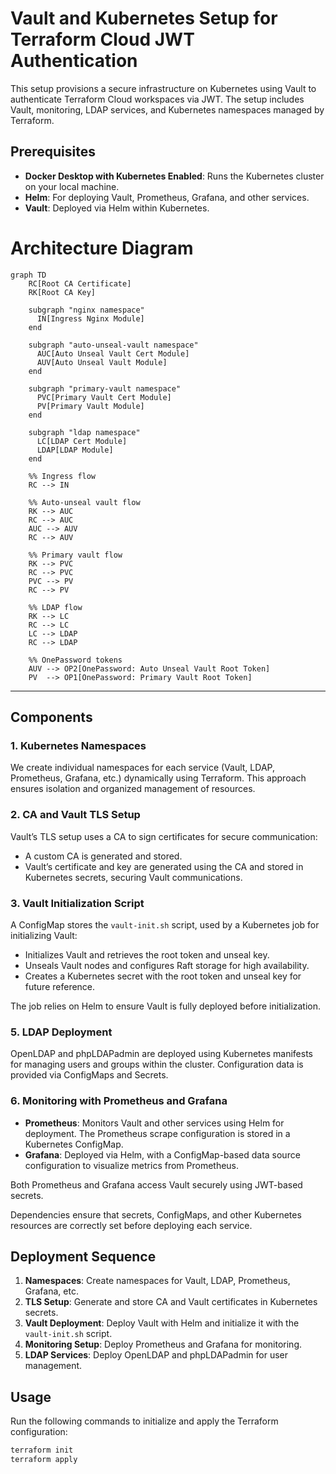 # Vault and Kubernetes Setup for Terraform Cloud JWT Authentication

This setup provisions a secure infrastructure on Kubernetes using Vault to authenticate Terraform Cloud workspaces via JWT. The setup includes Vault, monitoring, LDAP services, and Kubernetes namespaces managed by Terraform.

## Prerequisites

- **Docker Desktop with Kubernetes Enabled**: Runs the Kubernetes cluster on your local machine.
- **Helm**: For deploying Vault, Prometheus, Grafana, and other services.
- **Vault**: Deployed via Helm within Kubernetes.

# Architecture Diagram

~~~mermaid
graph TD
    RC[Root CA Certificate]
    RK[Root CA Key]
    
    subgraph "nginx namespace"
      IN[Ingress Nginx Module]
    end
    
    subgraph "auto-unseal-vault namespace"
      AUC[Auto Unseal Vault Cert Module]
      AUV[Auto Unseal Vault Module]
    end
    
    subgraph "primary-vault namespace"
      PVC[Primary Vault Cert Module]
      PV[Primary Vault Module]
    end
    
    subgraph "ldap namespace"
      LC[LDAP Cert Module]
      LDAP[LDAP Module]
    end
    
    %% Ingress flow
    RC --> IN
    
    %% Auto-unseal vault flow
    RK --> AUC
    RC --> AUC
    AUC --> AUV
    RC --> AUV
    
    %% Primary vault flow
    RK --> PVC
    RC --> PVC
    PVC --> PV
    RC --> PV
    
    %% LDAP flow
    RK --> LC
    RC --> LC
    LC --> LDAP
    RC --> LDAP
    
    %% OnePassword tokens
    AUV --> OP2[OnePassword: Auto Unseal Vault Root Token]
    PV  --> OP1[OnePassword: Primary Vault Root Token]

~~~

---

## Components

### 1. **Kubernetes Namespaces**

We create individual namespaces for each service (Vault, LDAP, Prometheus, Grafana, etc.) dynamically using Terraform. This approach ensures isolation and organized management of resources.

### 2. **CA and Vault TLS Setup**

Vault’s TLS setup uses a CA to sign certificates for secure communication:
- A custom CA is generated and stored.
- Vault’s certificate and key are generated using the CA and stored in Kubernetes secrets, securing Vault communications.

### 3. **Vault Initialization Script**

A ConfigMap stores the `vault-init.sh` script, used by a Kubernetes job for initializing Vault:
- Initializes Vault and retrieves the root token and unseal key.
- Unseals Vault nodes and configures Raft storage for high availability.
- Creates a Kubernetes secret with the root token and unseal key for future reference.

The job relies on Helm to ensure Vault is fully deployed before initialization.

### 5. **LDAP Deployment**

OpenLDAP and phpLDAPadmin are deployed using Kubernetes manifests for managing users and groups within the cluster. Configuration data is provided via ConfigMaps and Secrets.

### 6. **Monitoring with Prometheus and Grafana**

- **Prometheus**: Monitors Vault and other services using Helm for deployment. The Prometheus scrape configuration is stored in a Kubernetes ConfigMap.
- **Grafana**: Deployed via Helm, with a ConfigMap-based data source configuration to visualize metrics from Prometheus.

Both Prometheus and Grafana access Vault securely using JWT-based secrets.


Dependencies ensure that secrets, ConfigMaps, and other Kubernetes resources are correctly set before deploying each service.

## Deployment Sequence

1. **Namespaces**: Create namespaces for Vault, LDAP, Prometheus, Grafana, etc.
2. **TLS Setup**: Generate and store CA and Vault certificates in Kubernetes secrets.
3. **Vault Deployment**: Deploy Vault with Helm and initialize it with the `vault-init.sh` script.
4. **Monitoring Setup**: Deploy Prometheus and Grafana for monitoring.
5. **LDAP Services**: Deploy OpenLDAP and phpLDAPadmin for user management.

## Usage

Run the following commands to initialize and apply the Terraform configuration:

```bash
terraform init
terraform apply
